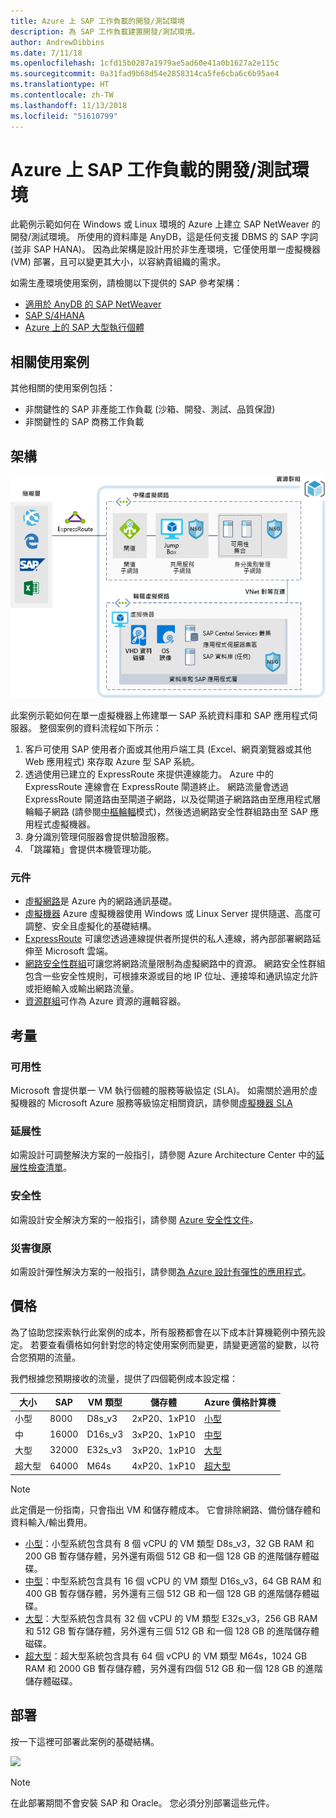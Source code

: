 ```yaml
---
title: Azure 上 SAP 工作負載的開發/測試環境
description: 為 SAP 工作負載建置開發/測試環境。
author: AndrewDibbins
ms.date: 7/11/18
ms.openlocfilehash: 1cfd15b0287a1979ae5ad60e41a0b1627a2e115c
ms.sourcegitcommit: 0a31fad9b68d54e2858314ca5fe6cba6c6b95ae4
ms.translationtype: HT
ms.contentlocale: zh-TW
ms.lasthandoff: 11/13/2018
ms.locfileid: "51610799"
---
```

# <a name="devtest-environments-for-sap-workloads-on-azure"></a>Azure 上 SAP 工作負載的開發/測試環境

此範例示範如何在 Windows 或 Linux 環境的 Azure 上建立 SAP NetWeaver 的開發/測試環境。 所使用的資料庫是 AnyDB，這是任何支援 DBMS 的 SAP 字詞 (並非 SAP HANA)。 因為此架構是設計用於非生產環境，它僅使用單一虛擬機器 (VM) 部署，且可以變更其大小，以容納貴組織的需求。

如需生產環境使用案例，請檢閱以下提供的 SAP 參考架構：

* [適用於 AnyDB 的 SAP NetWeaver][sap-netweaver]
* [SAP S/4HANA][sap-hana]
* [Azure 上的 SAP 大型執行個體][sap-large]

## <a name="relevant-use-cases"></a>相關使用案例

其他相關的使用案例包括：

* 非關鍵性的 SAP 非產能工作負載 (沙箱、開發、測試、品質保證)
* 非關鍵性的 SAP 商務工作負載

## <a name="architecture"></a>架構

![SAP 工作負載的開發/測試環境架構圖](media/architecture-sap-dev-test.png)

此案例示範如何在單一虛擬機器上佈建單一 SAP 系統資料庫和 SAP 應用程式伺服器。 整個案例的資料流程如下所示：

1. 客戶可使用 SAP 使用者介面或其他用戶端工具 (Excel、網頁瀏覽器或其他 Web 應用程式) 來存取 Azure 型 SAP 系統。
2. 透過使用已建立的 ExpressRoute 來提供連線能力。 Azure 中的 ExpressRoute 連線會在 ExpressRoute 閘道終止。 網路流量會透過 ExpressRoute 閘道路由至閘道子網路，以及從閘道子網路路由至應用程式層輪輻子網路 (請參閱[中樞輪輻][hub-spoke]模式)，然後透過網路安全性群組路由至 SAP 應用程式虛擬機器。
3. 身分識別管理伺服器會提供驗證服務。
4. 「跳躍箱」會提供本機管理功能。

### <a name="components"></a>元件

* [虛擬網路](/azure/virtual-network/virtual-networks-overview)是 Azure 內的網路通訊基礎。
* [虛擬機器](/azure/virtual-machines/windows/overview) Azure 虛擬機器使用 Windows 或 Linux Server 提供隨選、高度可調整、安全且虛擬化的基礎結構。
* [ExpressRoute](/azure/expressroute/expressroute-introduction) 可讓您透過連線提供者所提供的私人連線，將內部部署網路延伸至 Microsoft 雲端。
* [網路安全性群組](/azure/virtual-network/security-overview)可讓您將網路流量限制為虛擬網路中的資源。 網路安全性群組包含一些安全性規則，可根據來源或目的地 IP 位址、連接埠和通訊協定允許或拒絕輸入或輸出網路流量。 
* [資源群組](/azure/azure-resource-manager/resource-group-overview#resource-groups)可作為 Azure 資源的邏輯容器。

## <a name="considerations"></a>考量

### <a name="availability"></a>可用性

 Microsoft 會提供單一 VM 執行個體的服務等級協定 (SLA)。 如需關於適用於虛擬機器的 Microsoft Azure 服務等級協定相關資訊，請參閱[虛擬機器 SLA](https://azure.microsoft.com/support/legal/sla/virtual-machines)

### <a name="scalability"></a>延展性

如需設計可調整解決方案的一般指引，請參閱 Azure Architecture Center 中的[延展性檢查清單][scalability]。

### <a name="security"></a>安全性

如需設計安全解決方案的一般指引，請參閱 [Azure 安全性文件][security]。

### <a name="resiliency"></a>災害復原

如需設計彈性解決方案的一般指引，請參閱[為 Azure 設計有彈性的應用程式][resiliency]。

## <a name="pricing"></a>價格

為了協助您探索執行此案例的成本，所有服務都會在以下成本計算機範例中預先設定。 若要查看價格如何針對您的特定使用案例而變更，請變更適當的變數，以符合您預期的流量。

我們根據您預期接收的流量，提供了四個範例成本設定檔：

|大小|SAP|VM 類型|儲存體|Azure 價格計算機|
|----|----|-------|-------|---------------|
|小型|8000|D8s_v3|2xP20、1xP10|[小型](https://azure.com/e/9d26b9612da9466bb7a800eab56e71d1)|
|中|16000|D16s_v3|3xP20、1xP10|[中型](https://azure.com/e/465bd07047d148baab032b2f461550cd)|
大型|32000|E32s_v3|3xP20、1xP10|[大型](https://azure.com/e/ada2e849d68b41c3839cc976000c6931)|
超大型|64000|M64s|4xP20、1xP10|[超大型](https://azure.com/e/975fb58a965c4fbbb54c5c9179c61cef)|

> [!NOTE]
> 此定價是一份指南，只會指出 VM 和儲存體成本。 它會排除網路、備份儲存體和資料輸入/輸出費用。

* [小型](https://azure.com/e/9d26b9612da9466bb7a800eab56e71d1)：小型系統包含具有 8 個 vCPU 的 VM 類型 D8s_v3，32 GB RAM 和 200 GB 暫存儲存體，另外還有兩個 512 GB 和一個 128 GB 的進階儲存體磁碟。
* [中型](https://azure.com/e/465bd07047d148baab032b2f461550cd)：中型系統包含具有 16 個 vCPU 的 VM 類型 D16s_v3，64 GB RAM 和 400 GB 暫存儲存體，另外還有三個 512 GB 和一個 128 GB 的進階儲存體磁碟。
* [大型](https://azure.com/e/ada2e849d68b41c3839cc976000c6931)：大型系統包含具有 32 個 vCPU 的 VM 類型 E32s_v3，256 GB RAM 和 512 GB 暫存儲存體，另外還有三個 512 GB 和一個 128 GB 的進階儲存體磁碟。
* [超大型](https://azure.com/e/975fb58a965c4fbbb54c5c9179c61cef)：超大型系統包含具有 64 個 vCPU 的 VM 類型 M64s，1024 GB RAM 和 2000 GB 暫存儲存體，另外還有四個 512 GB 和一個 128 GB 的進階儲存體磁碟。

## <a name="deployment"></a>部署

按一下這裡可部署此案例的基礎結構。

<a href="https://portal.azure.com/#create/Microsoft.Template/uri/https%3A%2F%2Fraw.githubusercontent.com%2Fmspnp%2Fsolution-architectures%2Fmaster%2Fapps%2Fsap-2tier%2Fazuredeploy.json" target="_blank">
    <img src="https://azuredeploy.net/deploybutton.png"/>
</a>

> [!NOTE]
> 在此部署期間不會安裝 SAP 和 Oracle。 您必須分別部署這些元件。

<!-- links -->
[resiliency]: /azure/architecture/resiliency/
[security]: /azure/security/
[scalability]: /azure/architecture/checklist/scalability
[sap-netweaver]: /azure/architecture/reference-architectures/sap/sap-netweaver
[sap-hana]: /azure/architecture/reference-architectures/sap/sap-s4hana
[sap-large]: /azure/architecture/reference-architectures/sap/hana-large-instances
[hub-spoke]: /azure/architecture/reference-architectures/hybrid-networking/hub-spoke
